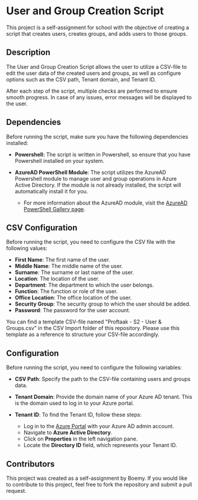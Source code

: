 # User and Group Creation Script

This project is a self-assignment for school with the objective of creating a script that creates users, creates groups, and adds users to those groups.

## Description

The User and Group Creation Script allows the user to utilize a CSV-file to edit the user data of the created users and groups, as well as configure options such as the CSV path, Tenant domain, and Tenant ID.

After each step of the script, multiple checks are performed to ensure smooth progress. In case of any issues, error messages will be displayed to the user.

## Dependencies

Before running the script, make sure you have the following dependencies installed:

- **Powershell:** The script is written in Powershell, so ensure that you have Powershell installed on your system.

 - **AzureAD PowerShell Module**: The script utilizes the AzureAD Powershell module to manage user and group operations in Azure Active Directory. If the module is not already installed, the script will automatically install it for you.

    - For more information about the AzureAD module, visit the [AzureAD PowerShell Gallery page](https://www.powershellgallery.com/packages/AzureAD/).


## CSV Configuration

Before running the script, you need to configure the CSV file with the following values:

-   **First Name**: The first name of the user.
-   **Middle Name**: The middle name of the user.
-   **Surname**: The surname or last name of the user.
-   **Location**: The location of the user.
-   **Department**: The department to which the user belongs.
-   **Function**: The function or role of the user.
-   **Office Location**: The office location of the user.
-   **Security Group**: The security group to which the user should be added.
-   **Password**: The password for the user account.

You can find a template CSV-file named "Proftaak - S2 - User & Groups.csv" in the CSV Import folder of this repository. Please use this template as a reference to structure your CSV-file accordingly.

## Configuration

Before running the script, you need to configure the following variables:

- **CSV Path**: Specify the path to the CSV-file containing users and groups data.

- **Tenant Domain**: Provide the domain name of your Azure AD tenant. This is the domain used to log in to your Azure portal.

- **Tenant ID**: To find the Tenant ID, follow these steps:
  - Log in to the [Azure Portal](https://portal.azure.com/) with your Azure AD admin account.
  - Navigate to **Azure Active Directory**.
  - Click on **Properties** in the left navigation pane.
  - Locate the **Directory ID** field, which represents your Tenant ID.

## Contributors

This project was created as a self-assignment by Boemy. If you would like to contribute to this project, feel free to fork the repository and submit a pull request.
